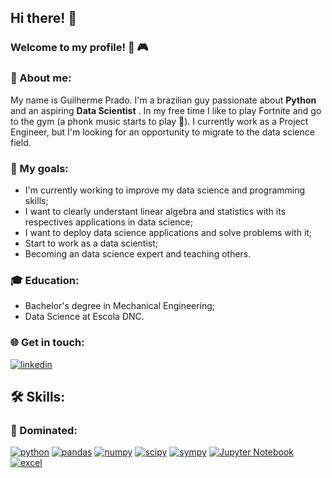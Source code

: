 ## Hi there! :wave:

### Welcome to my profile! :muscle: :video_game: 

### 📘 About me:
My name is Guilherme Prado. I'm a brazilian guy passionate about **Python** and  an aspiring **Data Scientist** . 
In my free time I like to play Fortnite and go to the gym (a phonk music starts to play :musical_note:). I currently work as a Project Engineer, but I'm looking for an opportunity to migrate to the data science field.

### 🎯 My goals:
- I'm currently working to improve my data science and programming skills;
- I want to clearly understant linear algebra and statistics with its respectives applications in data science;
- I want to deploy data science applications and solve problems with it;
- Start to work as a data scientist;
- Becoming an data science expert and teaching others.

### 🎓 Education:
- Bachelor's degree in Mechanical Engineering;
- Data Science at Escola DNC.

### 🌐 Get in touch:
[![linkedin](https://img.shields.io/badge/LinkedIn-0077B5?style=flat&logo=linkedin&logoColor=white)](https://www.linkedin.com/in/gpprado/)

## 🛠️ Skills:
### 🥇 Dominated:
[![python](https://img.shields.io/badge/Python-3776AB?style=flat&logo=python&logoColor=white)](https://www.python.org/)
[![pandas](https://img.shields.io/badge/Pandas-150458?style=flat&logo=pandas&logoColor=white)](https://pandas.pydata.org/)
[![numpy](https://img.shields.io/badge/NumPy-013243.svg?style=fflat&logo=NumPy&logoColor=white)](https://numpy.org/)
[![scipy](https://img.shields.io/badge/SciPy-%238CAAE6?style=flat&logo=scipy&logoColor=white)](https://scipy.org/)
[![sympy](https://img.shields.io/badge/SymPy-3B5526.svg?style=flat&logo=SymPy&logoColor=white)](https://www.sympy.org/pt/index.html)
[![Jupyter Notebook](https://img.shields.io/badge/jupyter-F37626?style=flat&logo=jupyter&logoColor=orange&color=gray&labelColor=white)](https://jupyter.org/)
[![excel](https://img.shields.io/badge/MS%20Excel-217346.svg?style=flat&logo=Microsoft-Excel&logoColor=white)](https://www.microsoft.com/pt-br/microsoft-365/excel?ef_id=_k_Cj0KCQjw9fqnBhDSARIsAHlcQYRBfOl6bqquLrOVp865-N7ETEtcM6i7xp6YJZWkukhMxnOpjZkmPHMaAtTJEALw_wcB_k_&OCID=AIDcmmq9ldqz5w_SEM__k_Cj0KCQjw9fqnBhDSARIsAHlcQYRBfOl6bqquLrOVp865-N7ETEtcM6i7xp6YJZWkukhMxnOpjZkmPHMaAtTJEALw_wcB_k_&gclid=Cj0KCQjw9fqnBhDSARIsAHlcQYRBfOl6bqquLrOVp865-N7ETEtcM6i7xp6YJZWkukhMxnOpjZkmPHMaAtTJEALw_wcB)





